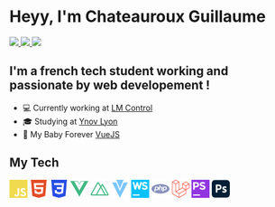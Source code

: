 # Heyy, I'm Chateauroux Guillaume

<p align="left">
  <a href="https://guillaumechx.dev/">
    <img src="https://img.shields.io/badge/WebSite-yellow?style=flat&logo=curl&labelColor=yellow">
  </a>
  
  <a href="https://www.linkedin.com/in/guillaume-chateauroux/">
    <img src="https://img.shields.io/badge/LinkedIn-blue?style=flat&logo=linkedin&labelColor=blue">
  </a>

  <a href="https://twitter.com/chxguillaume/">
    <img src="https://img.shields.io/twitter/follow/chxguillaume?color=blue&logoColor=blue">
  </a>
</p>

## I'm a french tech student working and passionate by web developement !

- 💻 Currently working at [LM Control](https://www.lmcontrol.com/fr/)
- 🎓 Studying at [Ynov Lyon](https://www.ynov.com/campus/lyon/)
- 💖 My Baby Forever [VueJS](https://vuejs.org/)

## My Tech

<p>
  <img src="https://github.com/ChxGuillaume/ChxGuillaume/blob/main/logos/javascript.svg" height="32">
  <img src="https://github.com/ChxGuillaume/ChxGuillaume/blob/main/logos/html5.svg" height="32">
  <img src="https://github.com/ChxGuillaume/ChxGuillaume/blob/main/logos/css3.svg" height="32">
  <img src="https://github.com/ChxGuillaume/ChxGuillaume/blob/main/logos/vue-dot-js.svg" height="32">
  <img src="https://github.com/ChxGuillaume/ChxGuillaume/blob/main/logos/nuxt-dot-js.svg" height="32">
  <img src="https://github.com/ChxGuillaume/ChxGuillaume/blob/main/logos/vuetify.svg" height="32">
  <img src="https://github.com/ChxGuillaume/ChxGuillaume/blob/main/logos/webstorm.svg" height="32">
  <img src="https://github.com/ChxGuillaume/ChxGuillaume/blob/main/logos/php.svg" height="32">
  <img src="https://github.com/ChxGuillaume/ChxGuillaume/blob/main/logos/laravel.svg" height="32">
  <img src="https://github.com/ChxGuillaume/ChxGuillaume/blob/main/logos/phpstorm.svg" height="32">
  <img src="https://github.com/ChxGuillaume/ChxGuillaume/blob/main/logos/adobephotoshop.svg" height="32">
</p>

<!--
**ChxGuillaume/ChxGuillaume** is a ✨ _special_ ✨ repository because its `README.md` (this file) appears on your GitHub profile.

Here are some ideas to get you started:

- 🔭 I’m currently working on ...
- 🌱 I’m currently learning ...
- 👯 I’m looking to collaborate on ...
- 🤔 I’m looking for help with ...
- 💬 Ask me about ...
- 📫 How to reach me: ...
- 😄 Pronouns: ...
- ⚡ Fun fact: ...
-->

